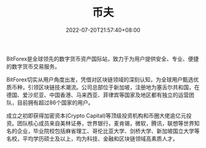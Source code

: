 ﻿---
weight: 
title: "币夫"
description: "BitForex是全球领先的数字货币资产国际站，致力于为用户提供安全、专业、便捷的数字货币交易服务。"
date: 2022-07-20T21:57:40+08:00
lastmod: 2022-07-20T16:45:40+08:00
draft: false
authors: ["qianxun"]
featuredImage: "bifu.webp"
link: "https://123huobi.com/sites/bifu.html"
tags: ["交易所","币夫"]
categories: ["navigation"]
navigation: ["交易所"]
lightgallery: true
toc: true
pinned: false
recommend: false
recommend1: false
---
BitForex是全球领先的数字货币资产国际站，致力于为用户提供安全、专业、便捷的数字货币交易服务。

BitForex切实从用户角度出发，凭借对区块链领域的深刻认知，为全球用户甄选优质币种，引领区块链技术潮流。公司总部位于新加坡，注册地为塞舌尔共和国，在德国、爱沙尼亚、中国香港、马来西亚、菲律宾等国家及地区都有独立的运营团队，目前拥有超过86个国家的用户。

成立之初即获得加密资本(Crypto Capital)等顶级投资机构和币圈大佬逾亿元投资。团队核心成员来自美林证券，世界银行，麦肯锡，微软，腾讯，联想等世界知名的企业，毕业院校包括麻省理工、哥伦比亚大学、剑桥大学、新加坡国立大学等名校，平均学历硕士及以上，均为科技、金融和区块链领域高素质人才。
